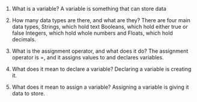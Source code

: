 1. What is a variable?
A variable is something that can store data

2. How many data types are there, and what are they?
There are four main data types, 
Strings, which hold text
Booleans, which hold either true or false
Integers, which hold whole numbers
and Floats, which hold decimals.

3. What is the assignment operator, and what does it do?
The assignment operator is =, and it assigns values to and declares variables.

4. What does it mean to declare a variable?
Declaring a variable is creating it.

5. What does it mean to assign a variable?
Assigning a variable is giving it data to store.
